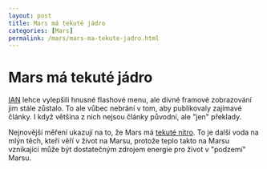 ```yaml
---
layout: post
title: Mars má tekuté jádro
categories: [Mars]
permalink: /mars/mars-ma-tekute-jadro.html
---
```

# Mars má tekuté jádro

[IAN](http://www.ian.cz/) lehce vylepšili hnusné flashové menu, ale divné framové zobrazování jim stále zůstalo. To ale vůbec nebrání v tom, aby publikovaly zajímavé články. I když většina z nich nejsou články původní, ale "jen" překlady.

Nejnovější měření ukazují na to, že Mars má [tekuté nitro](http://www.ian.cz/detart_fr.php?id=939). To je další voda na mlýn těch, kteří věří v život na Marsu, protože teplo takto na Marsu vznikající může být dostatečným zdrojem energie pro život v "podzemí" Marsu.

